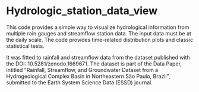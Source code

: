 # Hydrologic_station_data_view
This code provides a simple way to visualize hydrological information from multiple rain gauges and streamflow station data. The input data must be at the daily scale. The code provides time-related distribution plots and classic statistical tests.

It was fitted to rainfall and streamflow data from the dataset published with the DOI: 10.5281/zenodo.1669671. The dataset is part of the Data Paper, intitled "Rainfall, Streamflow, and Groundwater Dataset from a Hydrogeological Complex Basin in Northeastern São Paulo, Brazil", submitted to the Earth System Science Data (ESSD) journal. 
